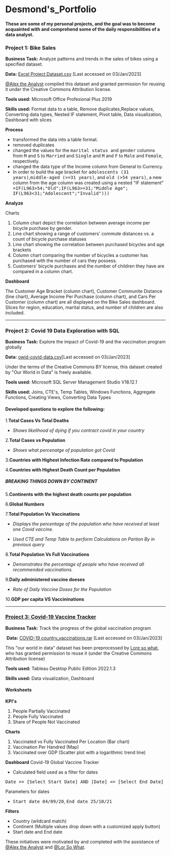 # Desmond's_Portfolio

#### These are some of my personal projects, and the goal was to become acquainted with and comprehend some of the daily responsibilities of a data analyst. 

### **Project 1: Bike Sales**

**Business Task:** Analyze patterns and trends in the sales of bikes using a specified dataset.

**Data:** [Excel Project Dataset.csv](https://drive.google.com/drive/folders/1JFJ8_mzXTr_xPbS-4qWqpJsOQCnazrxC) 
[Last accessed on 03/Jan/2023]

[@Alex the Analyst](https://github.com/AlexTheAnalyst) compiled this dataset and granted permission for reusing it under the Creative Commons Attribution license. 

**Tools used:** Microsoft Office Profesional Plus 2019

**Skills used:** Format data to a table, Remove duplicates,Replace values, Converting data types, Nested IF statement, Pivot table, Data visualization, Dashboard with slices

**Process**
- transformed the data into a table format.
- removed duplicates
- changed the values for the <kbd>marital status </kbd>and <kbd>gender</kbd> columns from <kbd> M</kbd> and <kbd>S</kbd> to <kbd>Married</kbd> and <kbd>Single</kbd> and <kbd>M</kbd> and <kbd>F</kbd> to <kbd>Male</kbd> and <kbd>Female</kbd>, respectively.  
- changed the data type of the Income column from General to Currency.
- In order to build the age bracket for <kbd>adolescents (31 years)</kbd>,<kbd>middle-aged (>=31 years)</kbd>, and <kbd> old (>54 years)</kbd>, a new column from the age column was created using a nested "IF statement"  <kbd>=IF(L963>54;"Old";IF(L963>=31;"Middle Age"; IF(L963<31;"Adolescent";"Invalid")))</kbd>

**Analyze**

Charts
1. Column chart depict the correlation between average income per bicycle purchase by gender.
2. Line chart showing a range of customers' commute distances vs. a count of bicycle purchase statuses
3. Line chart showing the correlation between purchased bicycles and age brackets
4. Column chart comparing the number of bicycles a customer has purchased with the number of cars they possess. 
5. Customers' bicycle purchases and the number of children they have are compared in a column chart. 

**Dashboard**

The Customer Age Bracket (column chart), Customer Communite Distance (line chart), Average Income Per Purchase (column chart), and Cars Per Customer (column chart) are all displayed on the Bike Sales dashboard. Slices for region, education, marital status, and number of children are also included.





------------------------------------------------------------------------------------------------------------------------------------------------------------------

### **Project 2: Covid 19 Data Exploration with SQL**

**Business Task:** Explore the impact of Covid-19 and the vaccination program globally



**Data:** [owid-covid-data.csv](https://ourworldindata.org/covid-deaths)[Last accessed on 03/Jan/2023]

Under the terms of the Creative Commons BY license, this dataset created by "Our World in Data" is freely available. 

**Tools used:** Microsoft SQL Server Management Studio V18.12.1

**Skills used:** Joins, CTE's, Temp Tables, Windows Functions, Aggregate Functions, Creating Views, Converting Data Types




#### Developed questions to explore the following:

1.**Total Cases Vs Total Deaths**

  - *Shows likelihood of dying if you contract covid in your country*


2.**Total Cases vs Population** 

 -  *Shows what percenatge of population got Covid*

3.**Countries with Highest Infection Rate compared to Population**

4.**Countries with Highest Death Count per Population**




##### **BREAKING THINGS DOWN BY CONTINENT**

5.**Continents with the highest death counts per population**


6.**Global Numbers**


7.**Total Population Vs Vaccinations**

 - *Displays the percentage of the population who have received at least one Covid vaccine.*

 - *Used CTE and Temp Table to perform Calculations on Partion By in previous query* 


8.**Total Population Vs Full Vaccinations**

  - *Demonstrates the percentage of people who have received all recommended vaccinations.* 


9.**Daily administered vaccine doeses** 

 - *Rate of Daily Vaccine Doses for the Population* 

10.**GDP per capita VS Vaccininations**


--------------------------------------------------------------------------------------------------------------------------------------------------------------------


### **[Project 3: Covid-19 Vaccine Tracker](https://public.tableau.com/app/profile/bofihla.mokhali/viz/Proejct_1_Covid-19_Draft/GlobalVaccnineTracker?publish=yes)**
**Business Task:** Track the progress of the global vaccination program

 **Data:** [COVID-19 country_vaccinations.rar](https://drive.google.com/drive/folders/1JFJ8_mzXTr_xPbS-4qWqpJsOQCnazrxC) [Last accessed on 03/Jan/2023]

This "our world in data" dataset has been preprocessed by [Lore so what](https://www.youtube.com/@loresowhat), who has granted permission to reuse it (under the Creative Commons Attribution license)

**Tools used:** Tableau Desktop Public Edition 2022.1.3

**Skills used:** Data visualization, Dashboard

#### **Worksheets**

**KPI's**

1. People Partially Vaccinated
2. People Fully Vaccinated
3. Share of People Not Vaccinated

**Charts**

1. Vaccinated vs Fully Vaccinated Per Location (Bar chart)
2. Vaccination Per Handred (Map)
3. Vaccinated over GDP (Scatter plot with a logarithmic trend line)
 
 
 
**Dashboard**
Covid-19 Global Vaccine Tracker

- Calculated field used as a filter for dates

<kbd>Date >= [Select Start Date] AND [Date] <= [Select End Date]</kbd>

Parameters for dates
- <kbd>Start date 04/09/20</kbd>, <kbd>End date 25/10/21</kbd>


**Filters**
- Country (wildcard match)
- Continent (Multiple values drop down with a customized apply button)
- Start date and End date 




These initiatives were motivated by and completed with the assistance of [@Alex the Analyst](https://github.com/AlexTheAnalyst) and [@Lor So What](https://www.youtube.com/@loresowhat).

